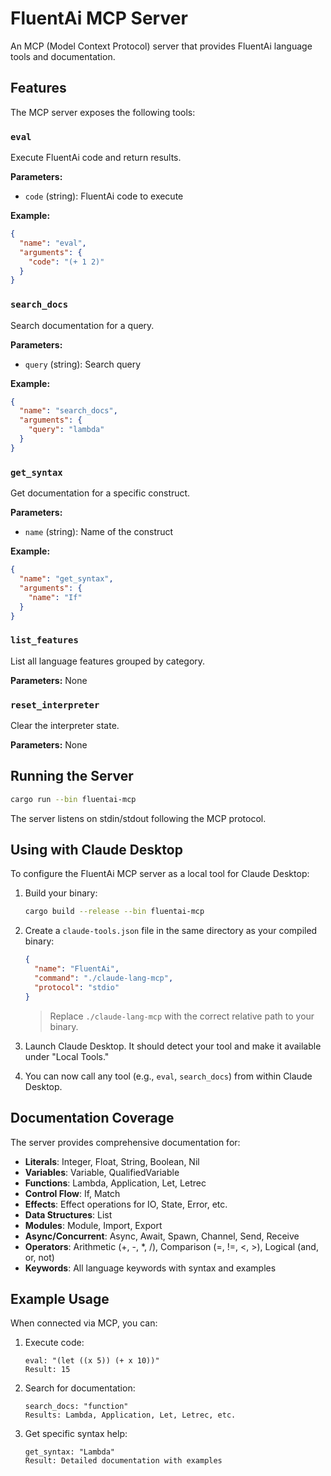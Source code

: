 # FluentAi MCP Server

An MCP (Model Context Protocol) server that provides FluentAi language tools and documentation.

## Features

The MCP server exposes the following tools:

### `eval`
Execute FluentAi code and return results.

**Parameters:**
- `code` (string): FluentAi code to execute

**Example:**
```json
{
  "name": "eval",
  "arguments": {
    "code": "(+ 1 2)"
  }
}
```

### `search_docs`
Search documentation for a query.

**Parameters:**
- `query` (string): Search query

**Example:**
```json
{
  "name": "search_docs",
  "arguments": {
    "query": "lambda"
  }
}
```

### `get_syntax`
Get documentation for a specific construct.

**Parameters:**
- `name` (string): Name of the construct

**Example:**
```json
{
  "name": "get_syntax",
  "arguments": {
    "name": "If"
  }
}
```

### `list_features`
List all language features grouped by category.

**Parameters:** None

### `reset_interpreter`
Clear the interpreter state.

**Parameters:** None

## Running the Server

```bash
cargo run --bin fluentai-mcp
```

The server listens on stdin/stdout following the MCP protocol.

## Using with Claude Desktop

To configure the FluentAi MCP server as a local tool for Claude Desktop:

1. Build your binary:
   ```bash
   cargo build --release --bin fluentai-mcp
   ```

2. Create a `claude-tools.json` file in the same directory as your compiled binary:
   ```json
   {
     "name": "FluentAi",
     "command": "./claude-lang-mcp",
     "protocol": "stdio"
   }
   ```

   > Replace `./claude-lang-mcp` with the correct relative path to your binary.

3. Launch Claude Desktop. It should detect your tool and make it available under "Local Tools."

4. You can now call any tool (e.g., `eval`, `search_docs`) from within Claude Desktop.

## Documentation Coverage

The server provides comprehensive documentation for:

- **Literals**: Integer, Float, String, Boolean, Nil
- **Variables**: Variable, QualifiedVariable
- **Functions**: Lambda, Application, Let, Letrec
- **Control Flow**: If, Match
- **Effects**: Effect operations for IO, State, Error, etc.
- **Data Structures**: List
- **Modules**: Module, Import, Export
- **Async/Concurrent**: Async, Await, Spawn, Channel, Send, Receive
- **Operators**: Arithmetic (+, -, *, /), Comparison (=, !=, <, >), Logical (and, or, not)
- **Keywords**: All language keywords with syntax and examples

## Example Usage

When connected via MCP, you can:

1. Execute code:
   ```
   eval: "(let ((x 5)) (+ x 10))"
   Result: 15
   ```

2. Search for documentation:
   ```
   search_docs: "function"
   Results: Lambda, Application, Let, Letrec, etc.
   ```

3. Get specific syntax help:
   ```
   get_syntax: "Lambda"
   Result: Detailed documentation with examples
   ```
